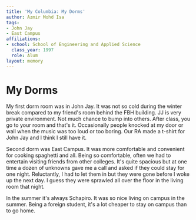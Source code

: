 ```yaml
---
title: 'My Columbia: My Dorms'
author: Azmir Mohd Isa
tags:
- John Jay
- East Campus
affiliations:
- school: School of Engineering and Applied Science
  class_year: 1997
  role: Alum
layout: memory
---
```


# My Dorms

My first dorm room was in John Jay. It was not so cold during the winter break compared to my friend's room behind the FBH building. JJ is very private environment.  Not much chance to bump into others. After class, you go to your room and that's it.  Occasionally people knocked at my door or wall when the music was too loud or too boring. Our RA made a t-shirt for John Jay and I think I still have it.

Second dorm was East Campus. It was more comfortable and convenient for cooking spaghetti and all. Being so comfortable, often we had to entertain visiting friends from other colleges. It's quite spacious but at one time a dozen of unknowns gave me a call and asked if they could stay for one night.  Reluctantly, I had to let them in but they were gone before I woke up the next day. I guess they were sprawled all over the floor in the living room that night.

In the summer it's always Schapiro. It was so nice living on campus in the summer. Being a foreign student, it's a lot cheaper to stay on campus than to go home.
